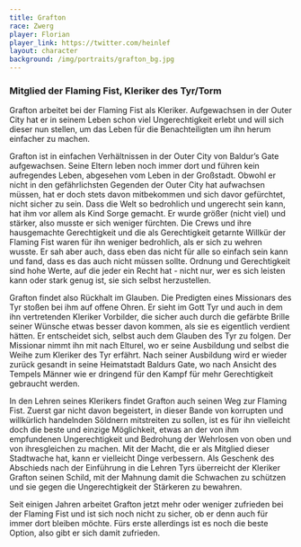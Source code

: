 ```yaml
---
title: Grafton
race: Zwerg
player: Florian
player_link: https://twitter.com/heinlef
layout: character
background: /img/portraits/grafton_bg.jpg
---
```


### Mitglied der Flaming Fist, Kleriker  des Tyr/Torm

Grafton arbeitet bei der Flaming Fist als Kleriker. Aufgewachsen in der Outer City
hat er in seinem Leben schon viel Ungerechtigkeit erlebt und will sich dieser nun
stellen, um das Leben für die Benachteiligten um ihn herum einfacher zu machen.


<!-- more -->

Grafton ist in einfachen Verhältnissen in der Outer City von Baldur’s Gate
aufgewachsen. Seine Eltern leben noch immer dort und führen kein aufregendes
Leben, abgesehen vom Leben in der Großstadt. Obwohl er nicht in den
gefährlichsten Gegenden der Outer City hat aufwachsen müssen, hat er doch stets
davon mitbekommen und sich davor gefürchtet, nicht sicher zu sein. Dass die
Welt so bedrohlich und ungerecht sein kann, hat ihm vor allem als Kind Sorge
gemacht. Er wurde größer (nicht viel) und stärker, also musste er sich weniger
fürchten. Die Crews und ihre hausgemachte Gerechtigkeit und die als
Gerechtigkeit getarnte Willkür der Flaming Fist waren für ihn weniger
bedrohlich, als er sich zu wehren wusste. Er sah aber auch, dass eben das nicht
für alle so einfach sein kann und fand, dass es das auch nicht müssen sollte.
Ordnung und Gerechtigkeit sind hohe Werte, auf die jeder ein Recht hat - nicht
nur, wer es sich leisten kann oder stark genug ist, sie sich selbst
herzustellen.

Grafton findet also Rückhalt im Glauben. Die Predigten eines Missionars des Tyr
stoßen bei ihm auf offene Ohren. Er sieht im Gott Tyr und auch in dem ihn
vertretenden Kleriker Vorbilder, die sicher auch durch die gefärbte Brille
seiner Wünsche etwas besser davon kommen, als sie es eigentlich verdient
hätten. Er entscheidet sich, selbst auch dem Glauben des Tyr zu folgen. Der
Missionar nimmt ihn mit nach Elturel, wo er seine Ausbildung und selbst die
Weihe zum Kleriker des Tyr erfährt. Nach seiner Ausbildung wird er wieder
zurück gesandt in seine Heimatstadt Baldurs Gate, wo nach Ansicht des Tempels
Männer wie er dringend für den Kampf für mehr Gerechtigkeit gebraucht werden.

In den Lehren seines Klerikers findet Grafton auch seinen Weg zur Flaming Fist.
Zuerst gar nicht davon begeistert, in dieser Bande von korrupten und
willkürlich handelnden Söldnern mitstreiten zu sollen, ist es für ihn
vielleicht doch die beste und einzige Möglichkeit, etwas an der von ihm
empfundenen Ungerechtigkeit und Bedrohung der Wehrlosen von oben und von
ihresgleichen zu machen. Mit der Macht, die er als Mitglied dieser Stadtwache
hat, kann er vielleicht Dinge verbessern. Als Geschenk des Abschieds nach der
Einführung in die Lehren Tyrs überreicht der Kleriker Grafton seinen Schild,
mit der Mahnung damit die Schwachen zu schützen und sie gegen die
Ungerechtigkeit der Stärkeren zu bewahren.

Seit einigen Jahren arbeitet Grafton jetzt mehr oder weniger zufrieden bei der
Flaming Fist und ist sich noch nicht zu sicher, ob er denn auch für immer dort
bleiben möchte. Fürs erste allerdings ist es noch die beste Option, also gibt
er sich damit zufrieden.
